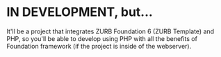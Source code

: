 # IN DEVELOPMENT, but...
It'll be a project that integrates ZURB Foundation 6 (ZURB Template) and PHP, so you'll be able to develop using PHP with all the benefits of Foundation framework (if the project is inside of the webserver).
